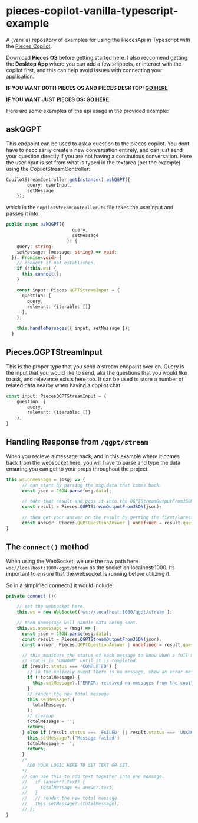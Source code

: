 # pieces-copilot-vanilla-typescript-example

A (vanilla) repository of examples for using the PiecesApi in Typescript with the [Pieces Copilot](https://docs.pieces.app/features/pieces-copilot).

Download **Pieces OS** before getting started here. I also reccomend getting the **Desktop App** where you can add a few snippets, or interact with the copilot first, and this can help avoid issues with connecting your application.

**IF YOU WANT BOTH PIECES OS AND PIECES DESKTOP: [GO HERE](https://docs.pieces.app/installation-getting-started/what-am-i-installing)**

**IF YOU WANT JUST PIECES OS: [GO HERE](https://docs.pieces.app/installation-getting-started/pieces-os)**

Here are some examples of the api usage in the provided example:

## askQGPT

This endpoint can be used to ask a question to the pieces copilot. You dont have to neccisarily create a new conversation entirely, and can just send your question directly if you are not having a continuious conversation. Here the userInput is set from what is typed in the textarea (per the example) using the CopilotStreamController:

```typescript
CopilotStreamController.getInstance().askQGPT({
        query: userInput,
        setMessage
    });
```

which in the `CopilotStreamController.ts` file takes the userInput and passes it into:

```typescript
public async askQGPT({
                         query,
                         setMessage
                       }: {
    query: string;
    setMessage: (message: string) => void;
  }): Promise<void> {
    // connect if not established.
    if (!this.ws) {
      this.connect();
    }

    const input: Pieces.QGPTStreamInput = {
      question: {
        query,
        relevant: {iterable: []}
      },
    };

    this.handleMessages({ input, setMessage });
  }
```

## Pieces.QGPTStreamInput

This is the proper type that you send a stream endpoint over on. Query is the input that you would like to send, aka the questions that you would like to ask, and relevance exists here too. It can be used to store a number of related data nearby when having a copilot chat.

```typescript
const input: PiecesQGPTStreamInput = {
	question: {
		query,
		relevant: {iterable: []}
	},
}
```

## Handling Response from `/qgpt/stream`

When you recieve a message back, and in this example where it comes back from the websocket here, you will have to parse and type the data ensuring you can get to your props throughout the project.

```typescript
this.ws.onmessage = (msg) => {
      // can start by parsing the msg.data that comes back.
      const json = JSON.parse(msg.data);

      // take that result and pass it into the QGPTStreamOutputFromJSON() endpoint.
      const result = Pieces.QGPTStreamOutputFromJSON(json);

      // then get your answer on the result by getting the first/latest answer.
      const answer: Pieces.QGPTQuestionAnswer | undefined = result.question?.answers.iterable[0];
}
```

## The `connect()` method

When using the WebSocket, we use the raw path here `ws://localhost:1000/qgpt/stream` as the socket on localhost:1000. Its important to ensure that the websocket is running before utilizing it.

So in a simplified connect() it would include:

```typescript
private connect (){

    // set the websocket here.
    this.ws = new WebSocket(`ws://localhost:1000/qgpt/stream`);

    // then onmessage will handle data being sent.
    this.ws.onmessage = (msg) => {
      const json = JSON.parse(msg.data);
      const result = Pieces.QGPTStreamOutputFromJSON(json);
      const answer: Pieces.QGPTQuestionAnswer | undefined = result.question?.answers.iterable[0];

      // this monitors the status of each message to know when a full message has completed.
      // status is 'UKNOWN' until it is completed.
      if (result.status === 'COMPLETED') {
        // in the unlikely event there is no message, show an error message
        if (!totalMessage) {
          this.setMessage?.("ERROR: received no messages from the copilot websockets")
        }
        // render the new total message
        this.setMessage?.(
          totalMessage,
        );
        // cleanup
        totalMessage = '';
        return;
      } else if (result.status === 'FAILED' || result.status === 'UNKNOWN') {
        this.setMessage?.('Message failed')
        totalMessage = '';
        return;
      }
      /* 
        ADD YOUR LOGIC HERE TO SET TEXT OR SET.
      */
      // can use this to add text together into one message.
      //   if (answer?.text) {
      //     totalMessage += answer.text;
      //   }
      //   // render the new total message
      //   this.setMessage?.(totalMessage);
      // };
}
```
